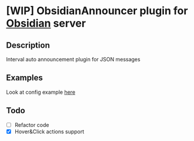 # [WIP] ObsidianAnnouncer plugin for [Obsidian](https://github.com/Naamloos/Obsidian) server

## Description
 Interval auto announcement plugin for JSON messages
## Examples
 Look at config example [here](https://github.com/roxxel/ObsidianAnnouncer/wiki/Getting-started)
## Todo
- [ ] Refactor code
- [x] Hover&Click actions support
